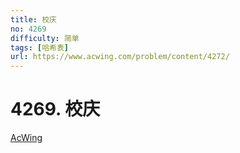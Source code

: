 ```yaml
---
title: 校庆
no: 4269
difficulty: 简单
tags: [哈希表]
url: https://www.acwing.com/problem/content/4272/
---
```


# 4269. 校庆

[AcWing](https://www.acwing.com/problem/content/4272/)

